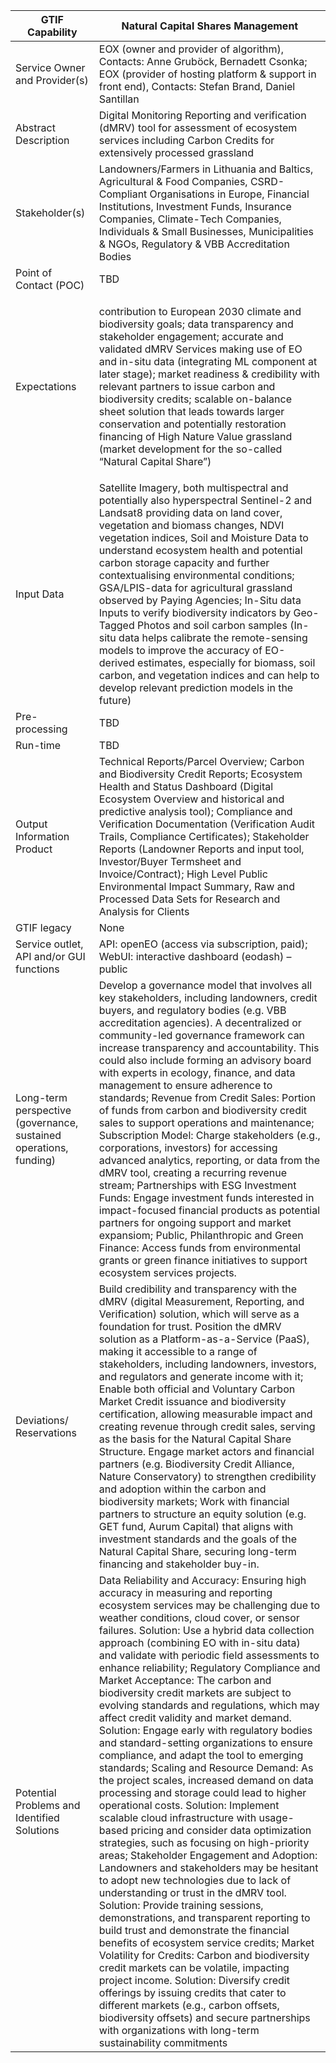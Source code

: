 |GTIF Capability|**Natural Capital Shares Management**|
| - | - |
|Service Owner and Provider(s)|EOX (owner and provider of algorithm), Contacts: Anne Gruböck, Bernadett Csonka; EOX (provider of hosting platform & support in front end), Contacts: Stefan Brand, Daniel Santillan|
|Abstract Description|Digital Monitoring Reporting and verification (dMRV) tool for assessment of ecosystem services including Carbon Credits for extensively processed grassland|
|Stakeholder(s)|Landowners/Farmers in Lithuania and Baltics, Agricultural & Food Companies, CSRD-Compliant Organisations in Europe, Financial Institutions, Investment Funds, Insurance Companies, Climate-Tech Companies, Individuals & Small Businesses, Municipalities & NGOs, Regulatory & VBB Accreditation Bodies|
|Point of Contact (POC)|TBD|
|Expectations|<p>contribution to European 2030 climate and biodiversity goals; data transparency and stakeholder engagement; accurate and validated dMRV Services making use of EO and in-situ data (integrating ML component at later stage); market readiness & credibility with relevant partners to issue carbon and biodiversity credits; scalable on-balance sheet solution that leads towards larger conservation and potentially restoration financing of High Nature Value grassland (market development for the so-called “Natural Capital Share”)</p><p></p>|
|Input Data|Satellite Imagery, both multispectral and potentially also hyperspectral Sentinel-2 and Landsat8 providing data on land cover, vegetation and biomass changes, NDVI vegetation indices, Soil and Moisture Data to understand ecosystem health and potential carbon storage capacity and further contextualising environmental conditions; GSA/LPIS-data for agricultural grassland observed by Paying Agencies; In-Situ data Inputs to verify biodiversity indicators by Geo-Tagged Photos and soil carbon samples (In-situ data helps calibrate the remote-sensing models to improve the accuracy of EO-derived estimates, especially for biomass, soil carbon, and vegetation indices and can help to develop relevant prediction models in the future)|
|Pre-processing|TBD|
|Run-time|TBD|
|Output Information Product|Technical Reports/Parcel Overview; Carbon and Biodiversity Credit Reports; Ecosystem Health and Status Dashboard (Digital Ecosystem Overview and historical and predictive analysis tool); Compliance and Verification Documentation (Verification Audit Trails, Compliance Certificates); Stakeholder Reports (Landowner Reports and input tool, Investor/Buyer Termsheet and Invoice/Contract); High Level Public Environmental Impact Summary, Raw and Processed Data Sets for Research and Analysis for Clients|
|GTIF legacy|None|
|Service outlet, API and/or GUI functions|API: openEO (access via subscription, paid); WebUI: interactive dashboard (eodash) – public|
|Long-term perspective (governance, sustained operations, funding)|Develop a governance model that involves all key stakeholders, including landowners, credit buyers, and regulatory bodies (e.g. VBB accreditation agencies). A decentralized or community-led governance framework can increase transparency and accountability. This could also include forming an advisory board with experts in ecology, finance, and data management to ensure adherence to standards; Revenue from Credit Sales: Portion of funds from carbon and biodiversity credit sales to support operations and maintenance; Subscription Model: Charge stakeholders (e.g., corporations, investors) for accessing advanced analytics, reporting, or data from the dMRV tool, creating a recurring revenue stream; Partnerships with ESG Investment Funds: Engage investment funds interested in impact-focused financial products as potential partners for ongoing support and market expansiom; Public, Philanthropic and Green Finance: Access funds from environmental grants or green finance initiatives to support ecosystem services projects.|
|Deviations/ Reservations|Build credibility and transparency with the dMRV (digital Measurement, Reporting, and Verification) solution, which will serve as a foundation for trust. Position the dMRV solution as a Platform-as-a-Service (PaaS), making it accessible to a range of stakeholders, including landowners, investors, and regulators and generate income with it; Enable both official and Voluntary Carbon Market Credit issuance and biodiversity certification, allowing measurable impact and creating revenue through credit sales, serving as the basis for the Natural Capital Share Structure. Engage market actors and financial partners (e.g. Biodiversity Credit Alliance, Nature Conservatory) to strengthen credibility and adoption within the carbon and biodiversity markets; Work with financial partners to structure an equity solution (e.g. GET fund, Aurum Capital) that aligns with investment standards and the goals of the Natural Capital Share, securing long-term financing and stakeholder buy-in.|
|Potential Problems and Identified Solutions|Data Reliability and Accuracy: Ensuring high accuracy in measuring and reporting ecosystem services may be challenging due to weather conditions, cloud cover, or sensor failures. Solution: Use a hybrid data collection approach (combining EO with in-situ data) and validate with periodic field assessments to enhance reliability; Regulatory Compliance and Market Acceptance: The carbon and biodiversity credit markets are subject to evolving standards and regulations, which may affect credit validity and market demand. Solution: Engage early with regulatory bodies and standard-setting organizations to ensure compliance, and adapt the tool to emerging standards; Scaling and Resource Demand: As the project scales, increased demand on data processing and storage could lead to higher operational costs.  Solution: Implement scalable cloud infrastructure with usage-based pricing and consider data optimization strategies, such as focusing on high-priority areas; Stakeholder Engagement and Adoption: Landowners and stakeholders may be hesitant to adopt new technologies due to lack of understanding or trust in the dMRV tool. Solution: Provide training sessions, demonstrations, and transparent reporting to build trust and demonstrate the financial benefits of ecosystem service credits; Market Volatility for Credits: Carbon and biodiversity credit markets can be volatile, impacting project income. Solution: Diversify credit offerings by issuing credits that cater to different markets (e.g., carbon offsets, biodiversity offsets) and secure partnerships with organizations with long-term sustainability commitments|

